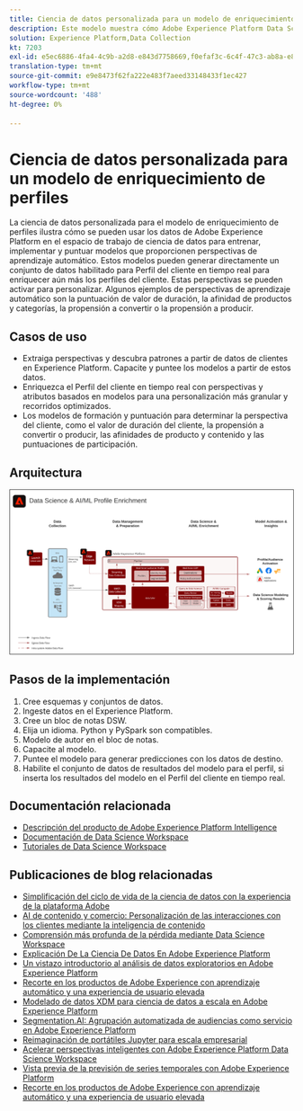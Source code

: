 ```yaml
---
title: Ciencia de datos personalizada para un modelo de enriquecimiento de perfiles
description: Este modelo muestra cómo Adobe Experience Platform Data Science Workspace puede utilizar los datos en Experience Platform para entrenar, implementar y puntuar modelos con el fin de proporcionar perspectivas de aprendizaje automático a partir de los datos.
solution: Experience Platform,Data Collection
kt: 7203
exl-id: e5ec6886-4fa4-4c9b-a2d8-e843d7758669,f0efaf3c-6c4f-47c3-ab8a-e8e146dd071c
translation-type: tm+mt
source-git-commit: e9e8473f62fa222e483f7aeed33148433f1ec427
workflow-type: tm+mt
source-wordcount: '488'
ht-degree: 0%

---
```


# Ciencia de datos personalizada para un modelo de enriquecimiento de perfiles

La ciencia de datos personalizada para el modelo de enriquecimiento de perfiles ilustra cómo se pueden usar los datos de Adobe Experience Platform en el espacio de trabajo de ciencia de datos para entrenar, implementar y puntuar modelos que proporcionen perspectivas de aprendizaje automático. Estos modelos pueden generar directamente un conjunto de datos habilitado para Perfil del cliente en tiempo real para enriquecer aún más los perfiles del cliente. Estas perspectivas se pueden activar para personalizar. Algunos ejemplos de perspectivas de aprendizaje automático son la puntuación de valor de duración, la afinidad de productos y categorías, la propensión a convertir o la propensión a producir.

## Casos de uso

* Extraiga perspectivas y descubra patrones a partir de datos de clientes en Experience Platform. Capacite y puntee los modelos a partir de estos datos.
* Enriquezca el Perfil del cliente en tiempo real con perspectivas y atributos basados en modelos para una personalización más granular y recorridos optimizados.
* Los modelos de formación y puntuación para determinar la perspectiva del cliente, como el valor de duración del cliente, la propensión a convertir o producir, las afinidades de producto y contenido y las puntuaciones de participación.

## Arquitectura

<img src="assets/datascience.svg" alt="Arquitectura de referencia para el modelo de ciencia de datos personalizada para el enriquecimiento de perfiles" style="border:1px solid #4a4a4a" />

## Pasos de la implementación

1. Cree esquemas y conjuntos de datos.
1. Ingeste datos en el Experience Platform.
1. Cree un bloc de notas DSW.
1. Elija un idioma. Python y PySpark son compatibles.
1. Modelo de autor en el bloc de notas.
1. Capacite al modelo.
1. Puntee el modelo para generar predicciones con los datos de destino.
1. Habilite el conjunto de datos de resultados del modelo para el perfil, si inserta los resultados del modelo en el Perfil del cliente en tiempo real.

## Documentación relacionada

* [Descripción del producto de Adobe Experience Platform Intelligence](https://helpx.adobe.com/legal/product-descriptions/adobe-experience-platform-intelligence---product-description.html)
* [Documentación de Data Science Workspace](https://experienceleague.adobe.com/docs/experience-platform/data-science-workspace/home.html?lang=en)
* [Tutoriales de Data Science Workspace](https://experienceleague.adobe.com/docs/platform-learn/tutorials/data-science-workspace/understanding-data-science-workspace.html)

## Publicaciones de blog relacionadas

* [Simplificación del ciclo de vida de la ciencia de datos con la experiencia de la plataforma Adobe](https://medium.com/adobetech/simplifying-the-data-science-lifecycle-with-adobe-platform-experience-8ea4f056d82f)
* [AI de contenido y comercio: Personalización de las interacciones con los clientes mediante la inteligencia de contenido](https://medium.com/adobetech/content-and-commerce-ai-personalizing-your-interactions-with-customers-through-content-intelligence-dc182601deab)
* [Comprensión más profunda de la pérdida mediante Data Science Workspace](https://medium.com/adobetech/gaining-a-deeper-understanding-of-churn-using-data-science-workspace-18a2190e0cf3)
* [Explicación De La Ciencia De Datos En Adobe Experience Platform](https://medium.com/adobetech/understanding-data-science-in-adobe-experience-platform-5bce5a17b42)
* [Un vistazo introductorio al análisis de datos exploratorios en Adobe Experience Platform](https://medium.com/adobetech/an-introductory-look-at-exploratory-data-analysis-on-adobe-experience-platform-1bfce7501d9a)
* [Recorte en los productos de Adobe Experience con aprendizaje automático y una experiencia de usuario elevada](https://medium.com/adobetech/cutting-across-adobe-experience-products-with-machine-learning-to-elevated-user-experience-7c85000510d1)
* [Modelado de datos XDM para ciencia de datos a escala en Adobe Experience Platform](https://medium.com/adobetech/modeling-xdm-data-for-data-science-at-scale-on-adobe-experience-platform-222bb2a6dbf7)
* [Segmentation.AI: Agrupación automatizada de audiencias como servicio en Adobe Experience Platform](https://medium.com/adobetech/segmentation-ai-automated-audience-clustering-as-a-service-in-adobe-experience-platform-261f4099462c)
* [Reimaginación de portátiles Jupyter para escala empresarial](https://medium.com/adobetech/reimagining-jupyter-notebooks-for-enterprise-scale-8bc6340d504a)
* [Acelerar perspectivas inteligentes con Adobe Experience Platform Data Science Workspace](https://medium.com/adobetech/accelerate-intelligent-insights-with-adobe-experience-platform-data-science-workspace-89538bacbbea)
* [Vista previa de la previsión de series temporales con Adobe Experience Platform](https://medium.com/adobetech/preview-of-time-series-forecasting-with-adobe-experience-platform-38a2fc778e89)
* [Recorte en los productos de Adobe Experience con aprendizaje automático y una experiencia de usuario elevada](https://medium.com/adobetech/cutting-across-adobe-experience-products-with-machine-learning-to-elevated-user-experience-7c85000510d1)
